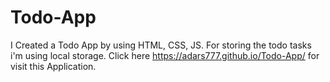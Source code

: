 # Todo-App
I Created a Todo App by using HTML, CSS, JS.
For storing the todo tasks i'm using local storage.
Click here https://adars777.github.io/Todo-App/ for visit this Application.
